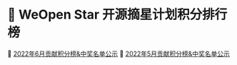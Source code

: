 # 📝 WeOpen Star 开源摘星计划积分排行榜

📃 [2022年6月贡献积分榜&中奖名单公示](https://github.com/weopenprojects/WeOpen-Star/blob/main/Contributors/ranking-list_June.md)
📃 [2022年5月贡献积分榜&中奖名单公示](https://github.com/weopenprojects/WeOpen-Star/blob/main/Contributors/ranking-list_May.md)
